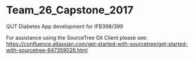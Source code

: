 # Team_26_Capstone_2017
QUT Diabetes App development for IFB398/399


For assistance using the SourceTree Git Client please see: https://confluence.atlassian.com/get-started-with-sourcetree/get-started-with-sourcetree-847359026.html
